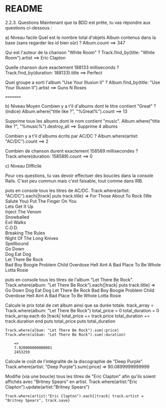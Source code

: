 # README

2.2.3. Questions
Maintenant que ta BDD est prête, tu vas répondre aux questions ci-dessous :

a) Niveau facile
Quel est le nombre total d'objets Album contenus dans la base (sans regarder les id bien sûr) ?
      Album.count ==> 347

Qui est l'auteur de la chanson "White Room" ?
    Track.find_by(title: "White Room").artist ==> Eric Clapton

Quelle chanson dure exactement 188133 milliseconds ?
    Track.find_by(duration: 188133).title ==> Perfect

Quel groupe a sorti l'album "Use Your Illusion II" ?
    Album.find_by(title: "Use Your Illusion II").artist ==> Guns N Roses

    =======

b) Niveau Moyen
Combien y a t'il d'albums dont le titre contient "Great" ? (indice)
    Album.where("title like ?", "%Great%").count ==> 13

Supprime tous les albums dont le nom contient "music".
    Album.where("title like ?", "%music%").destroy_all ==> Supprime 4 albums

Combien y a t'il d'albums écrits par AC/DC ?
    Album.where(artist: "AC/DC").count ==> 2

Combien de chanson durent exactement 158589 millisecondes ?
    Track.where(duration: 158589).count ==> 0

c) Niveau Difficile

Pour ces questions, tu vas devoir effectuer des boucles dans la console Rails. C'est peu commun mais c'est faisable, tout comme dans IRB.

puts en console tous les titres de AC/DC.
    Track.where(artist: "AC/DC").each{|track| puts track.title}
        =>
        For Those About To Rock (We Salute You)
        Put The Finger On You                                      
        Lets Get It Up                                             
        Inject The Venom                                           
        Snowballed                                                 
        Evil Walks                                                 
        C.O.D.                                                     
        Breaking The Rules                                         
        Night Of The Long Knives                                   
        Spellbound                                                 
        Go Down                                                    
        Dog Eat Dog                                                
        Let There Be Rock                              
        Bad Boy Boogie
        Problem Child
        Overdose
        Hell Aint A Bad Place To Be
        Whole Lotta Rosie

puts en console tous les titres de l'album "Let There Be Rock".
    Track.where(album: "Let There Be Rock").each{|track| puts track.title}
        =>
        Go Down
        Dog Eat Dog
        Let There Be Rock
        Bad Boy Boogie
        Problem Child
        Overdose
        Hell Aint A Bad Place To Be
        Whole Lotta Rosie

Calcule le prix total de cet album ainsi que sa durée totale.
    track_array = Track.where(album: "Let There Be Rock")
    total_price = 0
    total_duration = 0
    track_array.each do |track|
      total_price += track.price
      total_duration += track.duration
    end
    puts total_price
    puts total_duration

    Track.where(album: "Let There Be Rock").sum(:price)
    Track.where(album: "Let There Be Rock").sum(:duration)

        =>
        7.920000000000001
        2453259

Calcule le coût de l'intégralité de la discographie de "Deep Purple".
    Track.where(artist: "Deep Purple").sum(:price)
        => 90.0899999999999   

Modifie (via une boucle) tous les titres de "Eric Clapton" afin qu'ils soient affichés avec "Britney Spears" en artist.
    Track.where(artist:"Eric Clapton").update(artist:"Britney Spears")

    Track.where(artist:"Eric Clapton").each{|track| track.artist = "Britney Spears", track.save}
